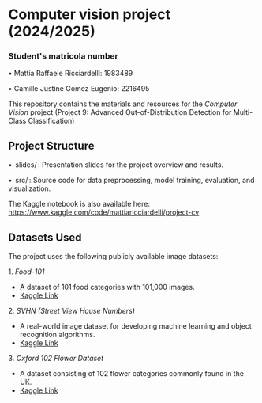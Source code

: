 # Computer vision project (2024/2025)

### Student's matricola number
•⁠  ⁠Mattia Raffaele Ricciardelli: 1983489  

•⁠  ⁠Camille Justine Gomez Eugenio: 2216495

This repository contains the materials and resources for the *Computer Vision* project (Project 9: Advanced Out-of-Distribution Detection for Multi-Class Classification)

## Project Structure

•⁠  ⁠⁠ slides/ ⁠: Presentation slides for the project overview and results.  

•⁠  ⁠⁠ src/ ⁠: Source code for data preprocessing, model training, evaluation, and visualization.

The Kaggle notebook is also available here: https://www.kaggle.com/code/mattiaricciardelli/project-cv

## Datasets Used

The project uses the following publicly available image datasets:

1.⁠ ⁠*Food-101*
   - A dataset of 101 food categories with 101,000 images.
   - [Kaggle Link](https://www.kaggle.com/datasets/crybread/food101)

2.⁠ ⁠*SVHN (Street View House Numbers)*
   - A real-world image dataset for developing machine learning and object recognition algorithms.
   - [Kaggle Link](https://www.kaggle.com/datasets/quanbk/svhndataset)

3.⁠ ⁠*Oxford 102 Flower Dataset*
   - A dataset consisting of 102 flower categories commonly found in the UK.
   - [Kaggle Link](https://www.kaggle.com/datasets/nunenuh/pytorch-challange-flower-dataset)
